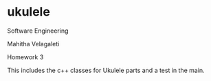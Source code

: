 # ukulele

Software Engineering 

Mahitha Velagaleti 

Homework 3

This includes the c++ classes for Ukulele parts and a test in the main. 

